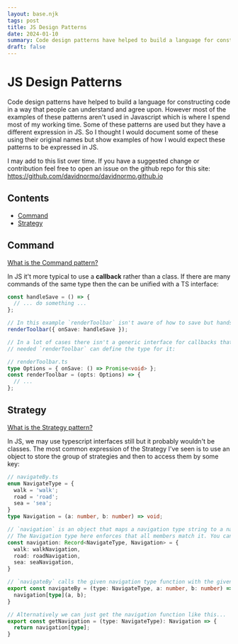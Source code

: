 ```yaml
---
layout: base.njk
tags: post
title: JS Design Patterns
date: 2024-01-10
summary: Code design patterns have helped to build a language for constructing code in a way that people can understand and agree upon. However most of the examples of these patterns aren't used in Javascript which is where I spend most of my working time. Some of these patterns are used but they have a different expression in JS. So I thought I would document some of these using their original names but show examples of how I would expect these patterns to be expressed in JS.
draft: false
---
```


# JS Design Patterns

Code design patterns have helped to build a language for constructing code in a way that people can understand and agree upon. However most of the examples of these patterns aren't used in Javascript which is where I spend most of my working time. Some of these patterns are used but they have a different expression in JS. So I thought I would document some of these using their original names but show examples of how I would expect these patterns to be expressed in JS.

I may add to this list over time. If you have a suggested change or contribution feel free to open an issue on the github repo for this site: https://github.com/davidnormo/davidnormo.github.io

## Contents

- [Command](#command)
- [Strategy](#strategy)

## Command

[What is the Command pattern?](https://refactoring.guru/design-patterns/command)

In JS it't more typical to use a **callback** rather than a class. If there are many commands of the same type then the can be unified with a TS interface:

```ts
const handleSave = () => {
  // ... do something ...
};

// In this example `renderToolbar` isn't aware of how to save but hands it off to `handleSave`
renderToolbar({ onSave: handleSave });

// In a lot of cases there isn't a generic interface for callbacks that can be used interchangeably but when
// needed `renderToolbar` can define the type for it:

// renderToolbar.ts
type Options = { onSave: () => Promise<void> };
const renderToolbar = (opts: Options) => {
  // ...
};
```

## Strategy

[What is the Strategy pattern?](https://refactoring.guru/design-patterns/strategy)

In JS, we may use typescript interfaces still but it probably wouldn't be classes. The most common expression of the Strategy I've seen is to use an object to store the group of strategies and then to access them by some key:

```ts
// navigateBy.ts
enum NavigateType = {
  walk = 'walk';
  road = 'road';
  sea = 'sea';
}
type Navigation = (a: number, b: number) => void;

// `navigation` is an object that maps a navigation type string to a navigation function
// The Navigation type here enforces that all members match it. You can't add a function that doesn't match the type.
const navigation: Record<NavigateType, Navigation> = {
  walk: walkNavigation,
  road: roadNavigation,
  sea: seaNavigation,
}

// `navigateBy` calls the given navigation type function with the given parameters
export const navigateBy = (type: NavigateType, a: number, b: number) => {
  navigation[type](a, b);
}

// Alternatively we can just get the navigation function like this...
export const getNavigation = (type: NavigateType): Navigation => {
  return navigation[type];
}
```
